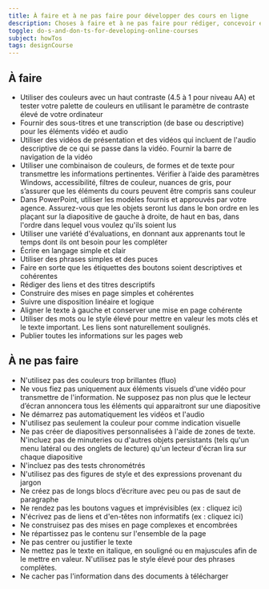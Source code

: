 ```yaml
---
title: À faire et à ne pas faire pour développer des cours en ligne
description: Choses à faire et à ne pas faire pour rédiger, concevoir et développer des cours en ligne
toggle: do-s-and-don-ts-for-developing-online-courses
subject: howTos
tags: designCourse
---
```


<div class="row">
<div class="col-md-6">

## <span class="fas fa-thumbs-up mrgn-rght-md" aria-hidden="true"></span> À faire

- Utiliser des couleurs avec un haut contraste (4.5 à 1 pour niveau AA) et tester votre palette de couleurs en utilisant le paramètre de contraste élevé de votre ordinateur
- Fournir des sous-titres et une transcription (de base ou descriptive) pour les éléments vidéo et audio
- Utiliser des vidéos de présentation et des vidéos qui incluent de l'audio descriptive de ce qui se passe dans la vidéo. Fournir la barre de navigation de la vidéo
- Utiliser une combinaison de couleurs, de formes et de texte pour transmettre les informations pertinentes. Vérifier à l’aide des paramètres Windows, accessibilité, filtres de couleur, nuances de gris, pour s’assurer que les éléments du cours peuvent être compris sans couleur
- Dans PowerPoint, utiliser les modèles fournis et approuvés par votre agence. Assurez-vous que les objets seront lus dans le bon ordre en les plaçant sur la diapositive de gauche à droite, de haut en bas, dans l'ordre dans lequel vous voulez qu'ils soient lus
- Utiliser une variété d'évaluations, en donnant aux apprenants tout le temps dont ils ont besoin pour les compléter
- Écrire en langage simple et clair
- Utiliser des phrases simples et des puces
- Faire en sorte que les étiquettes des boutons soient descriptives et cohérentes
- Rédiger des liens et des titres descriptifs
- Construire des mises en page simples et cohérentes
- Suivre une disposition linéaire et logique
- Aligner le texte à gauche et conserver une mise en page cohérente
- Utiliser des mots ou le style élevé pour mettre en valeur les mots clés et le texte important. Les liens sont naturellement soulignés.
- Publier toutes les informations sur les pages web

</div>
<div class="col-md-6">

## <span class="fas fa-thumbs-down mrgn-rght-md" aria-hidden="true"></span> À ne pas faire

- N'utilisez pas des couleurs trop brillantes (fluo)
- Ne vous fiez pas uniquement aux éléments visuels d'une vidéo pour transmettre de l'information. Ne supposez pas non plus que le lecteur d’écran annoncera tous les éléments qui apparaitront sur une diapositive
- Ne démarrez pas automatiquement les vidéos et l'audio
- N'utilisez pas seulement la couleur pour comme indication visuelle
- Ne pas créer de diapositives personnalisées à l'aide de zones de texte. N'incluez pas de minuteries ou d'autres objets persistants (tels qu'un menu latéral ou des onglets de lecture) qu'un lecteur d'écran lira sur chaque diapositive
- N'incluez pas des tests chronométrés
- N'utilisez pas des figures de style et des expressions provenant du jargon
- Ne créez pas de longs blocs d’écriture avec peu ou pas de saut de paragraphe
- Ne rendez pas les boutons vagues et imprévisibles (ex : cliquez ici)
- N'écrivez pas de liens et d'en-têtes non informatifs (ex : cliquez ici)
- Ne construisez pas des mises en page complexes et encombrées
- Ne répartissez pas le contenu sur l'ensemble de la page
- Ne pas centrer ou justifier le texte
- Ne mettez pas le texte en italique, en souligné ou en majuscules afin de le mettre en valeur. N'utilisez pas le style élevé pour des phrases complètes.
- Ne cacher pas l'information dans des documents à télécharger

</div>
</div>
